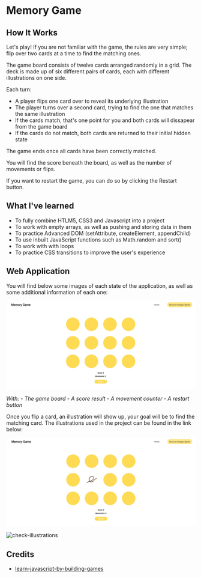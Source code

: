 # Memory Game

## How It Works

Let's play! If you are not familiar with the game, the rules are very simple; flip over two cards at a time to find the matching ones. 

The game board consists of twelve cards arranged randomly in a grid. The deck is made up of six different pairs of cards, each with different illustrations on one side. 

Each turn:

* A player flips one card over to reveal its underlying illustration
* The player turns over a second card, trying to find the one that matches the same illustration
* If the cards match, that's one point for you and both cards will dissapear from the game board
* If the cards do not match, both cards are returned to their initial hidden state

The game ends once all cards have been correctly matched.

You will find the score beneath the board, as well as the number of movements or flips.

If you want to restart the game, you can do so by clicking the Restart button.

## What I've learned

* To fully combine HTLM5, CSS3 and Javascript into a project
* To work with empty arrays, as well as pushing and storing data in them
* To practice Advanced DOM (setAttribute, createElement, appendChild)
* To use inbuilt JavaScript functions such as Math.random and sort()
* To work with with loops
* To practice CSS transitions to improve the user's experience

## Web Application

You will find below some images of each state of the application, as well as some additional information of each one:

![My Image](./images/site.JPG)

*With:*
*- The game board*
*- A score result*
*- A movement counter*
*- A restart button*

Once you flip a card, an illustration will show up, your goal will be to find the matching card. The illustrations used in the project can be found in the link below:

![My Image](./images/site-flipped.JPG)

![check-illustrations](https://user-images.githubusercontent.com/104984166/211151642-42fa4c7f-2c84-40ad-8172-eca93ad019fd.png)

## Credits
* [learn-javascript-by-building-games](https://www.freecodecamp.org/news/learn-javascript-by-building-7-games-video-course/)

